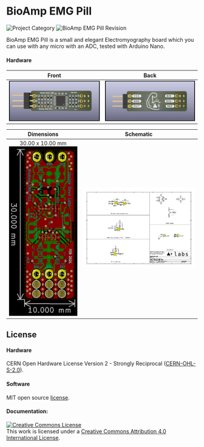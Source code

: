 # BioAmp EMG Pill


![Project Category](https://img.shields.io/badge/Category-Bioelectronics-red) ![BioAmp EMG Pill Revision ](https://img.shields.io/badge/Version-0.6-success)

BioAmp EMG Pill is a small and elegant Electromyography board which you can use with any micro with an ADC, tested with Arduino Nano.

#### Hardware

| Front              |  Back |
| :-------------------------: | :-------------------------: |
| ![Upside Down Labs BioAmp EMG Pill front](images/BioAmp-EMG-Pill_front.png)  | ![Upside Down Labs BioAmp EMG Pill back](images/BioAmp-EMG-Pill_back.png) |

| Dimensions              |  Schematic |
| :-------------------------: | :-------------------------: |
| 30.00 x 10.00 mm![Upside Down Labs BioAmp EMG Pill dimensions](images/BioAmp-EMG-Pill_dimensions.png)  | ![Upside Down Labs BioAmp EMG Pill schematic](images/BioAmp-EMG-Pill_schematic.png) |



## License

#### Hardware
CERN Open Hardware License Version 2 - Strongly Reciprocal ([CERN-OHL-S-2.0](https://spdx.org/licenses/CERN-OHL-S-2.0.html)).

#### Software
MIT open source [license](http://opensource.org/licenses/MIT).

#### Documentation:
<a rel="license" href="http://creativecommons.org/licenses/by/4.0/"><img alt="Creative Commons License" style="border-width:0" src="https://i.creativecommons.org/l/by/4.0/88x31.png" /></a><br />This work is licensed under a <a rel="license" href="http://creativecommons.org/licenses/by/4.0/">Creative Commons Attribution 4.0 International License</a>.
